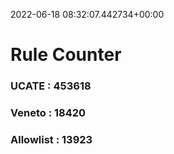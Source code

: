 2022-06-18 08:32:07.442734+00:00
# Rule Counter 
 ### UCATE : 453618

 ### Veneto : 18420

 ### Allowlist : 13923